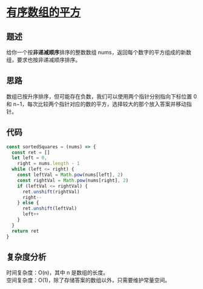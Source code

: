 # [有序数组的平方](https://leetcode.cn/problems/squares-of-a-sorted-array/)

## 题述

给你一个按**非递减顺序**排序的整数数组 nums，返回每个数字的平方组成的新数组，要求也按非递减顺序排序。

## 思路

数组已按升序排序，但可能存在负数，我们可以使用两个指针分别指向下标位置 0 和 n−1，每次比较两个指针对应的数的平方，选择较大的那个放入答案并移动指针。

## 代码

```javascript
const sortedSquares = (nums) => {
  const ret = []
  let left = 0,
    right = nums.length - 1
  while (left <= right) {
    const leftVal = Math.pow(nums[left], 2)
    const rightVal = Math.pow(nums[right], 2)
    if (leftVal <= rightVal) {
      ret.unshift(rightVal)
      right--
    } else {
      ret.unshift(leftVal)
      left++
    }
  }
  return ret
}
```

## 复杂度分析

时间复杂度：O(n)，其中 n 是数组的长度。  
空间复杂度：O(1)，除了存储答案的数组以外，只需要维护常量空间。
